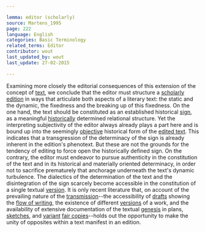 ```yaml
---

lemma: editor (scholarly)
source: Martens_1995
page: 222 
language: English
categories: Basic Terminology
related_terms: Editor
contributor: wout
last_updated_by: wout
last_update: 27-02-2015
        
---
```


Examining more closely the editorial consequences of this extension of the concept of [text](text.html), we conclude that the editor must structure a [scholarly edition](editionScholarly.html) in ways that articulate both aspects of a literary text: the static and the dynamic, the fixedness and the breaking up of this fixedness. On the one hand, the text should be constituted as an established historical [sign](textSign.html), as a meaningful [historically](history.html) determined relational structure. Yet the interpreting subjectivity of the editor always already plays a part here and is bound up into the seemingly [objective](objectivity.html) historical form of the [edited text](textEdited.html). This indicates that a transgression of the determinacy of the sign is already inherent in the edition's phenotext. But these are not the grounds for the tendency of editing to force open the historically defined sign. On the contrary, the editor must endeavor to pursue authenticity in the constitution of the text and in its historical and materially oriented determinacy, in order not to sacrifice prematurely that anchorage underneath the text's dynamic turbulence. The dialectics of the determination of the text and the disintegration of the sign scarcely become accessible in the constitution of a single textual [version](version.html). It is only recent literature that, on account of the prevailing nature of the [transmission](textualTransmission.html)--the accessibility of [drafts](draft.html) showing the [flow of writing](writingProcess.html), the existence of different [versions](version.html) of a work, and the availability of extensive documentation of the textual [genesis](genesis.html) in plans, [sketches](sketch.html), and [variant](variant.html) [fair copies](fairCopy.html)--holds out the opportunity to make the unity of opposites within a text manifest in an edition.

